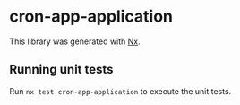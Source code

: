 # cron-app-application

This library was generated with [Nx](https://nx.dev).

## Running unit tests

Run `nx test cron-app-application` to execute the unit tests.

